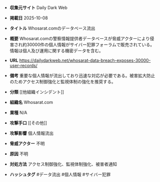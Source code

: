 - **収集元サイト**
Daily Dark Web

- **掲載日**
2025-10-08

- **タイトル**
Whosarat.comのデータベース流出

- **概要**
Whosarat.comの警察情報提供者データベースが脅威アクターにより侵害され約30000件の個人情報がサイバー犯罪フォーラムで販売されている。情報は個人及び運用に関する機密データを含む。

- **URL**
https://dailydarkweb.net/whosarat-data-breach-exposes-30000-user-records/

- **備考**
重要な個人情報が流出しており迅速な対応が必要である。被害拡大防止のためアクセス制御強化と監視体制の強化を推奨する。

- **分類**
[[他組織インシデント]]

- **組織名**
Whosarat.com

- **業種**
N/A

- **攻撃手口**
[[その他]]

- **攻撃影響**
個人情報流出

- **脅威アクター**
不明

- **原因**
不明

- **対処方法**
アクセス制御強化、監視体制強化、被害者通知

- **ハッシュタグ**
#データ流出 #個人情報 #サイバー犯罪
